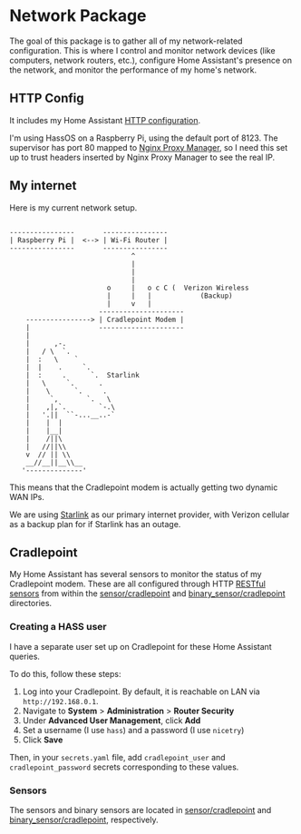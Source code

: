 # Network Package

The goal of this package is to gather all of my network-related configuration. This is where I control and monitor network devices (like computers, network routers, etc.), configure Home Assistant's presence on the network, and monitor the performance of my home's network.

## HTTP Config

It includes my Home Assistant [HTTP configuration](http.yaml). 

I'm using HassOS on a Raspberry Pi, using the default port of 8123. The supervisor has port 80 mapped to [Nginx Proxy Manager](https://github.com/hassio-addons/addon-nginx-proxy-manager), so I need this set up to trust headers inserted by Nginx Proxy Manager to see the real IP.

## My internet

Here is my current network setup.

```

----------------       ----------------
| Raspberry Pi |  <--> | Wi-Fi Router |
----------------       ----------------
                              ^
                              |
                              |
                              |
                        o     |   o c C (  Verizon Wireless
                        |     |   |            (Backup)
                        |     v   |
                      ---------------------
    ----------------> | Cradlepoint Modem |
    |                 ---------------------
    |
    |      ,-.
    |   / \  `.     
    |  :   \    `
    |  |    .     `.   
    |  :     .      `.  Starlink
    |   \     `.      .
    |    \      `.     .
    |     `,       `.   \
    |    ,|,`.        `-.\
    |   '.||  ``-...__..-`
    |    |  |
    |    |__|
    |    /||\
    |   //||\\
    v  // || \\
    __//__||__\\__
   '--------------' 
```

This means that the Cradlepoint modem is actually getting two dynamic WAN IPs.

We are using [Starlink](https://www.starlink.com/) as our primary internet provider, with Verizon cellular as a backup plan for if Starlink has an outage.

## Cradlepoint

My Home Assistant has several sensors to monitor the status of my Cradlepoint modem. These are all configured through HTTP [RESTful sensors](https://www.home-assistant.io/integrations/sensor.rest/) from within the [sensor/cradlepoint]() and [binary_sensor/cradlepoint]() directories.

### Creating a HASS user

I have a separate user set up on Cradlepoint for these Home Assistant queries.

To do this, follow these steps:

1. Log into your Cradlepoint. By default, it is reachable on LAN via `http://192.168.0.1`.
2. Navigate to **System** > **Administration** > **Router Security**
3. Under **Advanced User Management**, click **Add**
4. Set a username (I use `hass`) and a password (I use `nicetry`)
5. Click **Save**

Then, in your `secrets.yaml` file, add `cradlepoint_user` and `cradlepoint_password` secrets corresponding to these values.

### Sensors

The sensors and binary sensors are located in [sensor/cradlepoint]() and [binary_sensor/cradlepoint](), respectively.

